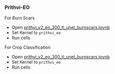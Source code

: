 ### Prithvi-EO

For Burn Scars
- Open [prithvi_v2_eo_300_tl_unet_burnscars.ipynb](./notebooks/prithvi_v2_eo_300_tl_unet_burnscars.ipynb)
- Set Kernel to `prithvi_eo`
- Run cells

For Crop Classification
- Open [prithvi_v2_eo_300_tl_unet_burnscars.ipynb](./notebooks/prithvi_v2_eo_300_tl_unet_multitemporal_crop.ipynb)
- Set Kernel to `prithvi_eo`
- Run cells
